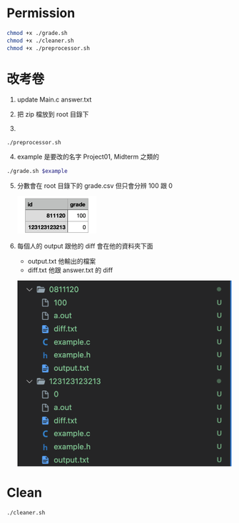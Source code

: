 # Permission

```bash
chmod +x ./grade.sh
chmod +x ./cleaner.sh
chmod +x ./preprocessor.sh
```

# 改考卷

1. update Main.c answer.txt

2. 把 zip 檔放到 root 目錄下

3.

```bash
./preprocessor.sh
```

4. example 是要改的名字 Project01, Midterm 之類的

```bash
./grade.sh $example
```

5. 分數會在 root 目錄下的 grade.csv 但只會分辨 100 跟 0

   ![grade](./pic/grade.png)

6. 每個人的 output 跟他的 diff 會在他的資料夾下面

   - output.txt 他輸出的檔案
   - diff.txt 他跟 answer.txt 的 diff

   ![pic](./pic/file.png)

# Clean

```bash
./cleaner.sh
```

